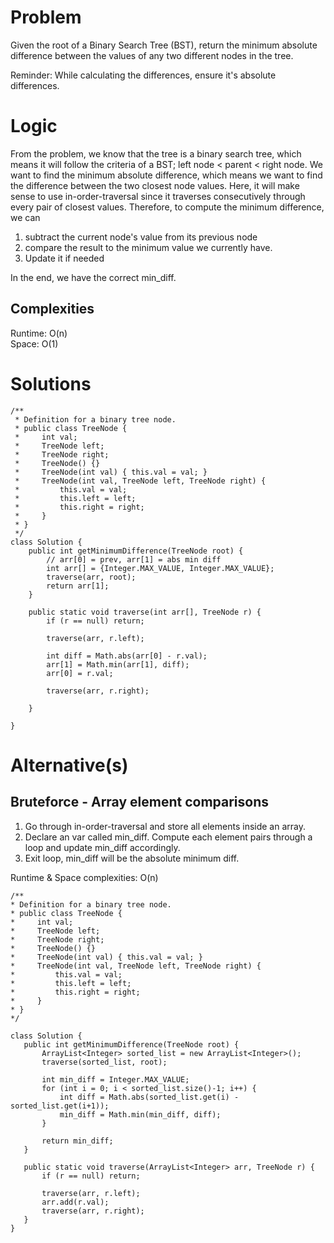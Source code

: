 # Problem
Given the root of a Binary Search Tree (BST), return the minimum absolute difference between the values of any two different nodes in the tree.

Reminder: While calculating the differences, ensure it's absolute differences. 

# Logic
From the problem, we know that the tree is a binary search tree, which means it will follow the criteria of a BST; left node < parent < right node. We want to find the minimum absolute difference, which means we want to find the difference between the two closest node values. Here, it will make sense to use in-order-traversal since it traverses consecutively through every pair of closest values.
Therefore, to compute the minimum difference, we can

1. subtract the current node's value from its previous node
2. compare the result to the minimum value we currently have.
3. Update it if needed

In the end, we have the correct min_diff.

## Complexities
Runtime: O(n)  
Space: O(1)

# Solutions
```
/**
 * Definition for a binary tree node.
 * public class TreeNode {
 *     int val;
 *     TreeNode left;
 *     TreeNode right;
 *     TreeNode() {}
 *     TreeNode(int val) { this.val = val; }
 *     TreeNode(int val, TreeNode left, TreeNode right) {
 *         this.val = val;
 *         this.left = left;
 *         this.right = right;
 *     }
 * }
 */
class Solution {
    public int getMinimumDifference(TreeNode root) {
        // arr[0] = prev, arr[1] = abs min diff
        int arr[] = {Integer.MAX_VALUE, Integer.MAX_VALUE};
        traverse(arr, root);
        return arr[1];
    }

    public static void traverse(int arr[], TreeNode r) {
        if (r == null) return;

        traverse(arr, r.left);

        int diff = Math.abs(arr[0] - r.val);
        arr[1] = Math.min(arr[1], diff);
        arr[0] = r.val;

        traverse(arr, r.right);

    }

}
```

# Alternative(s)
## Bruteforce - Array element comparisons
1. Go through in-order-traversal and store all elements inside an array.
2. Declare an var called min_diff. Compute each element pairs through a loop and update min_diff accordingly.
3. Exit loop, min_diff will be the absolute minimum diff.

Runtime & Space complexities: O(n)
 ```
/**
 * Definition for a binary tree node.
 * public class TreeNode {
 *     int val;
 *     TreeNode left;
 *     TreeNode right;
 *     TreeNode() {}
 *     TreeNode(int val) { this.val = val; }
 *     TreeNode(int val, TreeNode left, TreeNode right) {
 *         this.val = val;
 *         this.left = left;
 *         this.right = right;
 *     }
 * }
 */

class Solution {
    public int getMinimumDifference(TreeNode root) {
        ArrayList<Integer> sorted_list = new ArrayList<Integer>();
        traverse(sorted_list, root);

        int min_diff = Integer.MAX_VALUE;
        for (int i = 0; i < sorted_list.size()-1; i++) {
            int diff = Math.abs(sorted_list.get(i) - sorted_list.get(i+1));
            min_diff = Math.min(min_diff, diff);
        }

        return min_diff;
    }

    public static void traverse(ArrayList<Integer> arr, TreeNode r) {
        if (r == null) return;

        traverse(arr, r.left);
        arr.add(r.val);
        traverse(arr, r.right);
    }
}
```